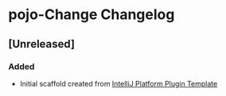<!-- Keep a Changelog guide -> https://keepachangelog.com -->

# pojo-Change Changelog

## [Unreleased]
### Added
- Initial scaffold created from [IntelliJ Platform Plugin Template](https://github.com/JetBrains/intellij-platform-plugin-template)
